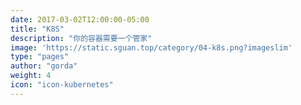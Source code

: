 ```yaml
---
date: 2017-03-02T12:00:00-05:00
title: "K8S"
description: "你的容器需要一个管家"
image: 'https://static.sguan.top/category/04-k8s.png?imageslim'
type: "pages"
author: "gorda"
weight: 4
icon: "icon-kubernetes"
---
```

